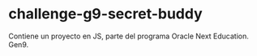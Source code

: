 # challenge-g9-secret-buddy
Contiene un proyecto en JS, parte del programa Oracle Next Education. Gen9.
